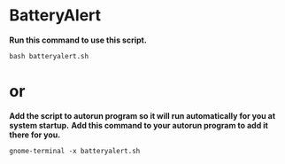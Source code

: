 # BatteryAlert

**Run this command to use this script.**

``` bash batteryalert.sh ```

<h1>or</h1>

**Add the script to autorun program so it will run automatically for you at system startup.**
**Add this command to your autorun program to add it there for you.**

``` gnome-terminal -x batteryalert.sh ```
